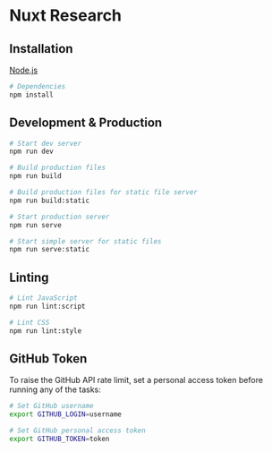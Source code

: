 # Nuxt Research

## Installation

[Node.js](https://nodejs.org)

```bash
# Dependencies
npm install
```

## Development & Production

```bash
# Start dev server
npm run dev

# Build production files
npm run build

# Build production files for static file server
npm run build:static

# Start production server
npm run serve

# Start simple server for static files
npm run serve:static
```

## Linting

```bash
# Lint JavaScript
npm run lint:script

# Lint CSS
npm run lint:style
```

## GitHub Token

To raise the GitHub API rate limit, set a personal access token before running any of the tasks:

```bash
# Set GitHub username
export GITHUB_LOGIN=username

# Set GitHub personal access token
export GITHUB_TOKEN=token
```
